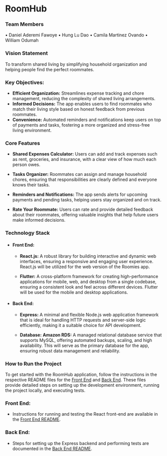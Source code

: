 # RoomHub
### Team Members
• Daniel Aderemi Fawoye
• Hung Lu Dao
• Camila Martinez Ovando
• William Odumah

### Vision Statement
To transform shared living by simplifying household organization and helping people find the perfect roommates.

### Key Objectives:

* **Efficient Organization:** Streamlines expense tracking and chore management, reducing the complexity of shared living arrangements.
* **Informed Decisions:** The app enables users to find roommates who match their living style based on honest feedback from previous roommates.
* **Convenience:** Automated reminders and notifications keep users on top of payments and tasks, fostering a more organized and stress-free living environment.


### Core Features

* **Shared Expenses Calculator:**
Users can add and track expenses such as rent, groceries, and insurance, with a clear view of how much each person owes.

* **Tasks Organizer:**
Roommates can assign and manage household chores, ensuring that responsibilities are clearly defined and everyone knows their tasks.

* **Reminders and Notifications:**
The app sends alerts for upcoming payments and pending tasks, helping users stay organized and on track.

* **Rate Your Roommate:**
Users can rate and provide detailed feedback about their roommates, offering valuable insights that help future users make informed decisions.

### Technology Stack

* #### Front End:
  * **React.js:**
  A robust library for building interactive and dynamic web interfaces, ensuring a responsive and engaging user experience. React.js will be utilized for the web version of the Roomies app.

  * **Flutter:**
  A cross-platform framework for creating high-performance applications for mobile, web, and desktop from a single codebase, ensuring a consistent look and feel across different devices. Flutter will be used for the mobile and desktop applications.

* #### Back End:

  * **Express:**
  A minimal and flexible Node.js web application framework that is ideal for handling HTTP requests and server-side logic efficiently, making it a suitable choice for API development.

  * **Database:**
    **Amazon RDS:**
    A managed relational database service that supports MySQL, offering automated backups, scaling, and high availability. This will serve as the primary database for the app, ensuring robust data management and reliability.

### How to Run the Project
To get started with the RoomHub application, follow the instructions in the respective README files for the [Front End](link-to-frontend-readme) and [Back End](link-to-backend-readme). These files provide detailed steps on setting up the development environment, running the project locally, and executing tests.

### Front End:
- Instructions for running and testing the React front-end are available in the [Front End README](link-to-frontend-readme).

### Back End:
- Steps for setting up the Express backend and performing tests are documented in the [Back End README](link-to-backend-readme).

